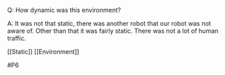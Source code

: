 Q: How dynamic was this environment?

A: It was not that static, there was another robot that our robot was not aware of. Other than that it was fairly static. There was not a lot of human traffic.

[[Static]]
[[Environment]]

#P6 